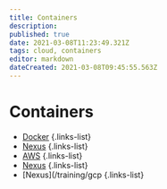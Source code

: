 ```yaml
---
title: Containers
description: 
published: true
date: 2021-03-08T11:23:49.321Z
tags: cloud, containers
editor: markdown
dateCreated: 2021-03-08T09:45:55.563Z
---
```


# Containers
- [Docker](/training/cloud_and_devops/tbd)
{.links-list}
- [Nexus](/training/cloud_and_devops/tbd)
{.links-list}
- [AWS](/training/aws)
{.links-list}
- [Nexus](/training/azure)
{.links-list}
- [Nexus](/training/gcp
{.links-list}